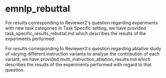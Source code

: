 # emnlp_rebuttal

For results corresponding to Reviewer2's question regarding experiments with new task categories in Task Specific setting, we have provided task_specific_results_rebuttal.md which describes the results of the experiments performed.

For results corresponding to Reviewer3's question regarding ablative study of varying different instruction variants to analyse the contribution of each variant, we have provided multi_instruction_ablation_results.md which describes the results of the experiments performed with regard to that question.
